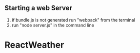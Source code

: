 ## Starting a web Server

1. if bundle.js is not generated run "webpack" from the terminal
2. run "node server.js" in the command line
# ReactWeather
